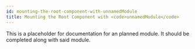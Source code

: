 ```yaml
---
id: mounting-the-root-component-with-unnamedModule
title: Mounting the Root Component with <code>unnamedModule</code>
---
```


This is a placeholder for documentation for an planned module. It should be completed along with said module.
